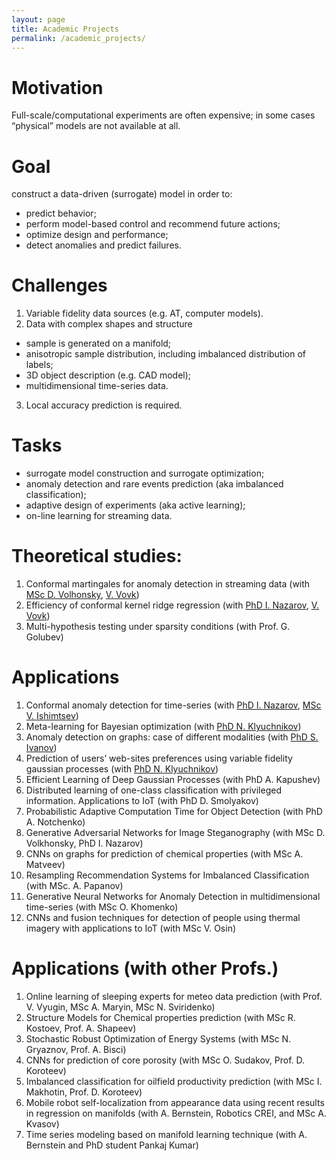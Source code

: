 ```yaml
---
layout: page
title: Academic Projects
permalink: /academic_projects/
---
```


# Motivation
Full-scale/computational experiments are often expensive; in some cases “physical” models are not available at all.

# Goal
construct a data-driven (surrogate) model in order to:
- predict behavior;
- perform model-based control and recommend future actions;
- optimize design and performance;
- detect anomalies and predict failures.

# Challenges
1. Variable fidelity data sources (e.g. AT, computer models).
2. Data with complex shapes and structure
- sample is generated on a manifold;
- anisotropic sample distribution, including imbalanced distribution of labels;
- 3D object description (e.g. CAD model);
- multidimensional time-series data.
3. Local accuracy prediction is required.

# Tasks
- surrogate model construction and surrogate optimization;
- anomaly detection and rare events prediction (aka imbalanced classification);
- adaptive design of experiments (aka active learning);
- on-line learning for streaming data.

# Theoretical studies:
1. Conformal martingales for anomaly detection in streaming data (with [MSc D. Volhonsky](/stuff/DenisVolkhonsky), [V. Vovk](http://www.vovk.net/))
2. Efficiency of conformal kernel ridge regression (with [PhD I. Nazarov](/stuff/IvanNazarov), [V. Vovk](http://www.vovk.net/))
3. Multi-hypothesis testing under sparsity conditions (with Prof. G. Golubev)

# Applications
1. Conformal anomaly detection for time-series (with [PhD I. Nazarov](/stuff/IvanNazarov), [MSc V. Ishimtsev](/stuff/VladislavIshimtsev))
2. Meta-learning for Bayesian optimization (with [PhD N. Klyuchnikov](/stuff/NikitaKlyuchnikov))
3. Anomaly detection on graphs: case of different modalities (with [PhD S. Ivanov](/stuff/SergeyIvanov))
4. Prediction of users’ web-sites preferences using variable fidelity gaussian processes (with [PhD N. Klyuchnikov](/stuff/NikitaKlyuchnikov))
5. Efficient Learning of Deep Gaussian Processes (with PhD A. Kapushev)
6. Distributed learning of one-class classification with privileged information. Applications to IoT (with PhD D. Smolyakov)
7. Probabilistic Adaptive Computation Time for Object Detection (with PhD A. Notchenko)
8. Generative Adversarial Networks for Image Steganography (with MSc D. Volkhonsky, PhD I. Nazarov)
9. CNNs on graphs for prediction of chemical properties (with MSc A. Matveev)
10. Resampling Recommendation Systems for Imbalanced Classification (with MSc. A. Papanov)
11. Generative Neural Networks for Anomaly Detection in multidimensional time-series (with MSc O. Khomenko)
12. CNNs and fusion techniques for detection of people using thermal imagery with applications to IoT (with MSc V. Osin)


# Applications (with other Profs.)
1. Online learning of sleeping experts for meteo data prediction (with Prof. V. Vyugin, MSc A. Maryin, MSc N. Sviridenko)
2. Structure Models for Chemical properties prediction (with MSc R. Kostoev, Prof. A. Shapeev)
3. Stochastic Robust Optimization of Energy Systems (with MSc N. Gryaznov, Prof. A. Bisci)
4. CNNs for prediction of core porosity (with MSc O. Sudakov, Prof. D. Koroteev)
5. Imbalanced classification for oilfield productivity prediction (with MSc I. Makhotin, Prof. D. Koroteev)
6. Mobile robot self-localization from appearance data using recent results in regression on manifolds (with A. Bernstein, Robotics CREI, and MSc A. Kvasov)
7. Time series modeling based on manifold learning technique (with A. Bernstein and PhD student Pankaj Kumar)
